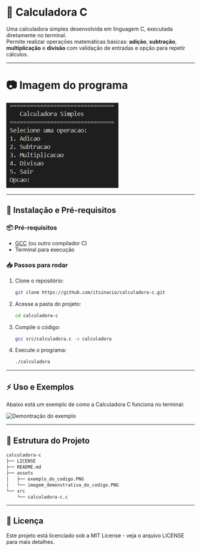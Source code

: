 # 🧮 Calculadora C

Uma calculadora simples desenvolvida em linguagem C, executada diretamente no terminal.  
Permite realizar operações matemáticas básicas: **adição**, **subtração**, **multiplicação** e **divisão** com validação de entradas e opção para repetir cálculos.

---

# 📷 Imagem do programa

![Demonstração do codigo](assets/imagem_demonstrativa_do_codigo.PNG)

---

## 🚀 Instalação e Pré-requisitos

### 📦 Pré-requisitos
- [GCC](https://gcc.gnu.org/) (ou outro compilador C)
- Terminal para execução

### 📥 Passos para rodar

1. Clone o repositório:
   ```bash
   git clone https://github.com/itsinacio/calculadora-c.git

2. Acesse a pasta do projeto: 
   ```bash
   cd calculadora-c
   ```

3. Compile o código:
   ```bash
   gcc src/calculadora.c -o calculadora
   ```

4. Execute o programa:
    ```bash
   ./calculadora
   ```

---

## ⚡ Uso e Exemplos

Abaixo está um exemplo de como a Calculadora C funciona no terminal:

![Demontração do exemplo](assets/exemplo_do_codigo.PNG)

---

## 📂 Estrutura do Projeto

```
calculadora-c
├── LICENSE
├── README.md
├── assets
│   ├── exemplo_do_codigo.PNG
│   └── imagem_demonstrativa_do_codigo.PNG
└── src
    └── calculadora-c.c
```

---

## 📄 Licença

Este projeto está licenciado sob a MIT License - veja o arquivo LICENSE para mais detalhes.